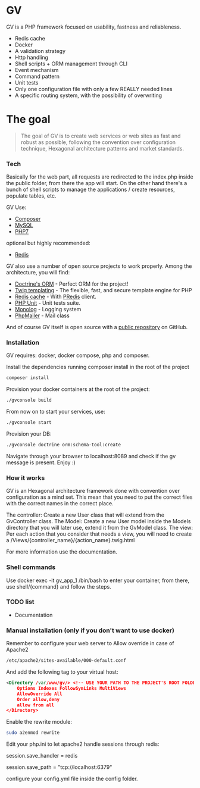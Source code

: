 # GV

GV is a PHP framework focused on usability, fastness and reliableness.

  - Redis cache
  - Docker
  - A validation strategy
  - Http handling
  - Shell scripts + ORM management through CLI
  - Event mechanism
  - Command pattern
  - Unit tests
  - Only one configuration file with only a few REALLY needed lines
  - A specific routing system, with the possibility of overwriting

# The goal

> The goal of GV is to create web services or web sites
> as fast and robust as possible, following the
> convention over configuration technique, Hexagonal architecture patterns and market standards.

### Tech
Basically for the web part, all requests are redirected to the index.php inside the public folder, from
there the app will start.
On the other hand there's a bunch of shell scripts to manage the applications / create resources, populate tables, etc.

GV Use:
- [Composer](https://getcomposer.org/)
- [MySQL](https://www.mysql.com/)
- [PHP7](http://php.net/)

optional but highly recommended:
- [Redis](https://redis.io/)

GV also use a number of open source projects to work properly. Among the architecture, you will find:

* [Doctrine's ORM](http://www.doctrine-project.org/) - Perfect ORM for the project!
* [Twig templating](https://twig.sensiolabs.org/) - The flexible, fast, and secure
template engine for PHP
* [Redis cache](https://redis.io/) - With [PRedis](https://github.com/nrk/predis) client.
* [PHP Unit](https://phpunit.de/) - Unit tests suite.
* [Monolog](https://github.com/Seldaek/monolog) - Logging system
* [PhpMailer](https://github.com/PHPMailer/PHPMailer) - Mail class

And of course GV itself is open source with a [public repository](https://github.com/veraguido/gv) on GitHub.

### Installation
GV requires:
docker, docker compose, php and composer.

Install the dependencies running composer install in the root of the project

```sh
composer install
```

Provision your docker containers at the root of the project:
```sh
./gvconsole build
```

From now on to start your services, use:
```sh
./gvconsole start
```

Provision your DB:
```sh
./gvconsole doctrine orm:schema-tool:create
```

Navigate through your browser to localhost:8089 and check if the gv message is present. Enjoy :)



### How it works
GV is an Hexagonal architecture framework done with convention over configuration as a mind set.
This mean that you need to put the correct files with the correct names in the correct place.

The controller: Create a new User class that will extend from the GvController class.
The Model: Create a new User model inside the Models directory that you will later use, extend it from the GvModel class.
The view: Per each action that you consider that needs a view, you will need to create a /Views/{controller_name}/{action_name}.twig.html

For more information use the documentation.

### Shell commands
Use docker exec -it gv_app_1 /bin/bash to enter your container, from there, use shell/{command} and follow the steps.

### TODO list
- Documentation

### Manual installation (only if you don't want to use docker)
Remember to configure your web server to Allow override in case of Apache2
```sh
/etc/apache2/sites-available/000-default.conf
```

And add the following tag to your virtual host:

```xml
<Directory /var/www/gv/> <!-- USE YOUR PATH TO THE PROJECT'S ROOT FOLDER -->
    Options Indexes FollowSymLinks MultiViews
    AllowOverride All
    Order allow,deny
    allow from all
</Directory>
```

Enable the rewrite module:
```sh
sudo a2enmod rewrite
```
Edit your php.ini to let apache2 handle sessions through redis:

session.save_handler = redis

session.save_path = "tcp://localhost:6379"

configure your config.yml file inside the config folder.

